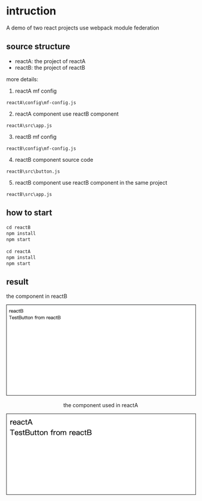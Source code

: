 # intruction
A demo of two react projects use webpack module federation

## source structure

- reactA: the project of reactA
- reactB: the project of reactB

more details:

1. reactA mf config
```
reactA\config\mf-config.js
```

2. reactA component use reactB component 
```
reactA\src\app.js
```

3. reactB mf config
```
reactB\config\mf-config.js
```

4. reactB component source code
```
reactB\src\button.js
```

5. reactB component use reactB component in the same project
```
reactB\src\app.js
```
## how to start
```
cd reactB
npm install
npm start

cd reactA
npm install
npm start

```

## result

the component in reactB
<center>
<img src='./assets/reactB.jpeg' width='600px' border='1px solid'>

the component used in reactA
<center>
<img src='./assets/reactA.jpeg' width='600px' border='1px solid'>

